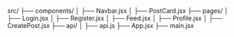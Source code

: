 

src/
 ├── components/
 │    ├── Navbar.jsx
 │    ├── PostCard.jsx
 ├── pages/
 │    ├── Login.jsx
 │    ├── Register.jsx
 │    ├── Feed.jsx
 │    ├── Profile.jsx
 │    ├── CreatePost.jsx
 ├── api/
 │    ├── api.js
 ├── App.jsx
 ├── main.jsx
